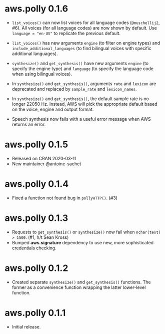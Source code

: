 # aws.polly 0.1.6 

* `list_voices()` can now list voices for all language codes (`@muschellij2`, #6).
  All voices (for all language codes) are now shown by default. 
  Use `language = "en-US"` to replicate the previous default.

* `list_voices()` has new arguments `engine` (to filter on engine types) and 
  `include_additional_languages` (to find bilingual voices with specific additional languages).

* `synthesize()` and `get_synthesis()` have new arguments 
  `engine` (to specify the engine type) and 
  `language` (to specify the language code when using bilingual voices).
  
* In `synthesize()` and `get_synthesis()`, arguments `rate` and `lexicon` are 
  deprecated and replaced by `sample_rate` and `lexicon_names`.

* In `synthesize()` and `get_synthesis()`, the default sample rate is no longer 22050 Hz.
  Instead, AWS will pick the appropriate default based on the voice, engine and output format.

* Speech synthesis now fails with a useful error message when AWS returns an error.

# aws.polly 0.1.5

* Released on CRAN 2020-03-11
* New maintainer @antoine-sachet

# aws.polly 0.1.4

* Fixed a function not found bug in `pollyHTTP()`. (#3)

# aws.polly 0.1.3

* Requests to `get_synthesis()` or `synthesize()` now fail when `nchar(text) > 1500`. (#1, h/t Sean Kross)
* Bumped **aws.signature** dependency to use new, more sophisticated credentials checking.

# aws.polly 0.1.2

* Created separate `synthesize()` and `get_synthesis()` functions. The former as a convenience function wrapping the latter lower-level function.

# aws.polly 0.1.1

* Initial release.
